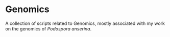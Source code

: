 # Genomics
A collection of scripts related to Genomics, mostly associated with my work on the genomics of *Podospora anserina*.
